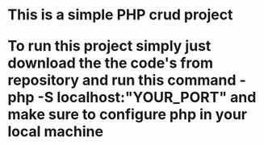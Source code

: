 <h1> This is a simple PHP crud project 
<p> To run this project simply just download the the code's from repository and run this command -
<span> php -S localhost:"YOUR_PORT"<span> 
and make sure to configure php in your local machine